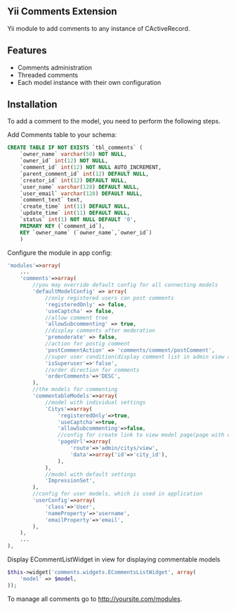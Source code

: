 Yii Comments Extension
---------------------------------

Yii module to add comments to any instance of CActiveRecord.

Features
------------
* Comments administration
* Threaded comments
* Each model instance with their own configuration


Installation
--------------
To add a comment to the model, you need to perform the following steps.

Add Comments table to your schema:

~~~sql
CREATE TABLE IF NOT EXISTS `tbl_comments` (
    `owner_name` varchar(50) NOT NULL,
    `owner_id` int(12) NOT NULL,
    `comment_id` int(12) NOT NULL AUTO_INCREMENT,
    `parent_comment_id` int(12) DEFAULT NULL,
    `creator_id` int(12) DEFAULT NULL,
    `user_name` varchar(128) DEFAULT NULL, 
    `user_email` varchar(128) DEFAULT NULL,
    `comment_text` text,
    `create_time` int(11) DEFAULT NULL,
    `update_time` int(11) DEFAULT NULL,
    `status` int(1) NOT NULL DEFAULT '0',
    PRIMARY KEY (`comment_id`),
    KEY `owner_name` (`owner_name`,`owner_id`)
    )
~~~

Configure the module in app config:

~~~php
'modules'=>array(
    ...
    'comments'=>array(
        //you may override default config for all connecting models
        'defaultModelConfig' => array(
            //only registered users can post comments
            'registeredOnly' => false,
            'useCaptcha' => false,
            //allow comment tree
            'allowSubcommenting' => true,
            //display comments after moderation
            'premoderate' => false,
            //action for postig comment
            'postCommentAction' => 'comments/comment/postComment',
            //super user condition(display comment list in admin view and automoderate comments)
            'isSuperuser'=>'false',
            //order direction for comments
            'orderComments'=>'DESC',
        ),
        //the models for commenting
        'commentableModels'=>array(
            //model with individual settings
            'Citys'=>array(
                'registeredOnly'=>true,
                'useCaptcha'=>true,
                'allowSubcommenting'=>false,
                //config for create link to view model page(page with comments)
                'pageUrl'=>array(
                    'route'=>'admin/citys/view',
                    'data'=>array('id'=>'city_id'),
                ),
            ),
            //model with default settings
            'ImpressionSet',
        ),
        //config for user models, which is used in application
        'userConfig'=>array(
            'class'=>'User',
            'nameProperty'=>'username',
            'emailProperty'=>'email',
        ),
    ),
    ...
),
~~~

Display ECommentListWidget in view for displaying commentable models

~~~php
$this->widget('comments.widgets.ECommentsListWidget', array(
    'model' => $model,
));
~~~

To manage all comments go to http://yoursite.com/modules.